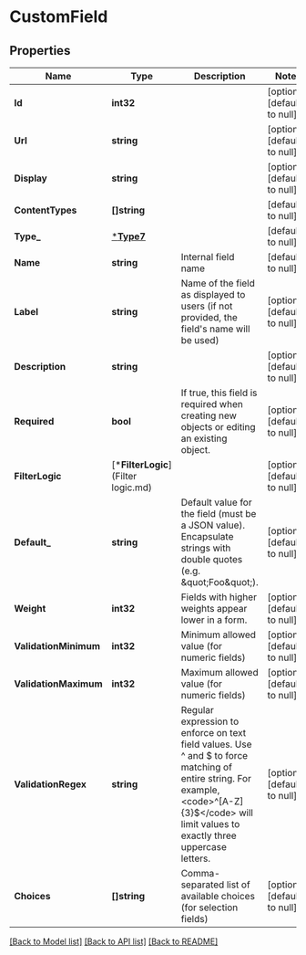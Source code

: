 # CustomField

## Properties
Name | Type | Description | Notes
------------ | ------------- | ------------- | -------------
**Id** | **int32** |  | [optional] [default to null]
**Url** | **string** |  | [optional] [default to null]
**Display** | **string** |  | [optional] [default to null]
**ContentTypes** | **[]string** |  | [default to null]
**Type_** | [***Type7**](Type_7.md) |  | [default to null]
**Name** | **string** | Internal field name | [default to null]
**Label** | **string** | Name of the field as displayed to users (if not provided, the field&#39;s name will be used) | [optional] [default to null]
**Description** | **string** |  | [optional] [default to null]
**Required** | **bool** | If true, this field is required when creating new objects or editing an existing object. | [optional] [default to null]
**FilterLogic** | [***FilterLogic**](Filter logic.md) |  | [optional] [default to null]
**Default_** | **string** | Default value for the field (must be a JSON value). Encapsulate strings with double quotes (e.g. \&quot;Foo\&quot;). | [optional] [default to null]
**Weight** | **int32** | Fields with higher weights appear lower in a form. | [optional] [default to null]
**ValidationMinimum** | **int32** | Minimum allowed value (for numeric fields) | [optional] [default to null]
**ValidationMaximum** | **int32** | Maximum allowed value (for numeric fields) | [optional] [default to null]
**ValidationRegex** | **string** | Regular expression to enforce on text field values. Use ^ and $ to force matching of entire string. For example, &lt;code&gt;^[A-Z]{3}$&lt;/code&gt; will limit values to exactly three uppercase letters. | [optional] [default to null]
**Choices** | **[]string** | Comma-separated list of available choices (for selection fields) | [optional] [default to null]

[[Back to Model list]](../README.md#documentation-for-models) [[Back to API list]](../README.md#documentation-for-api-endpoints) [[Back to README]](../README.md)


